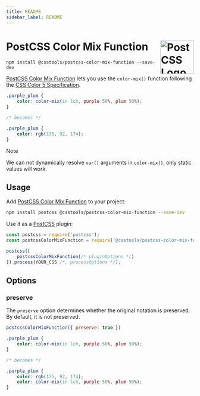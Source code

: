 ```yaml
---
title: README
sidebar_label: README
---
```

# PostCSS Color Mix Function [<img src="https://postcss.github.io/postcss/logo.svg" alt="PostCSS Logo" width="90" height="90" align="right">][PostCSS]

`npm install @csstools/postcss-color-mix-function --save-dev`

[PostCSS Color Mix Function] lets you use the `color-mix()` function following the [CSS Color 5 Specification].

```css
.purple_plum {
	color: color-mix(in lch, purple 50%, plum 50%);
}

/* becomes */

.purple_plum {
	color: rgb(175, 92, 174);
}
```

> [!NOTE]
> We can not dynamically resolve `var()` arguments in `color-mix()`, only static values will work.

## Usage

Add [PostCSS Color Mix Function] to your project:

```bash
npm install postcss @csstools/postcss-color-mix-function --save-dev
```

Use it as a [PostCSS] plugin:

```js
const postcss = require('postcss');
const postcssColorMixFunction = require('@csstools/postcss-color-mix-function');

postcss([
	postcssColorMixFunction(/* pluginOptions */)
]).process(YOUR_CSS /*, processOptions */);
```



## Options

### preserve

The `preserve` option determines whether the original notation
is preserved. By default, it is not preserved.

```js
postcssColorMixFunction({ preserve: true })
```

```css
.purple_plum {
	color: color-mix(in lch, purple 50%, plum 50%);
}

/* becomes */

.purple_plum {
	color: rgb(175, 92, 174);
	color: color-mix(in lch, purple 50%, plum 50%);
}
```

[cli-url]: https://github.com/csstools/postcss-plugins/actions/workflows/test.yml?query=workflow/test
[css-url]: https://cssdb.org/#color-mix
[discord]: https://discord.gg/bUadyRwkJS
[npm-url]: https://www.npmjs.com/package/@csstools/postcss-color-mix-function

[PostCSS]: https://github.com/postcss/postcss
[PostCSS Color Mix Function]: https://github.com/csstools/postcss-plugins/tree/main/plugins/postcss-color-mix-function
[CSS Color 5 Specification]: https://www.w3.org/TR/css-color-5/#color-mix

